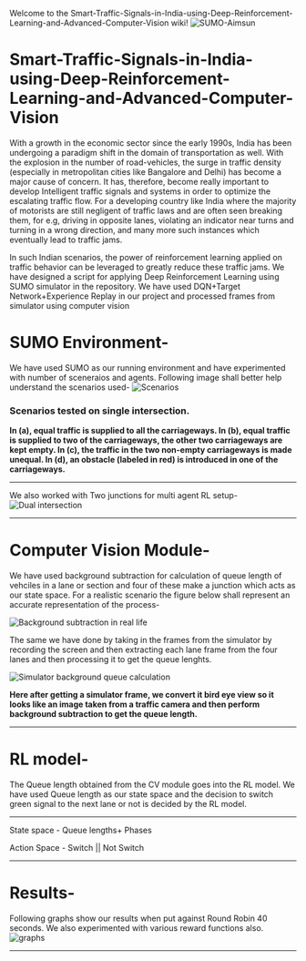 Welcome to the Smart-Traffic-Signals-in-India-using-Deep-Reinforcement-Learning-and-Advanced-Computer-Vision wiki!
![SUMO-Aimsun](https://github.com/Ujwal2910/Smart-Traffic-Signals-in-India-using-Deep-Reinforcement-Learning-and-Advanced-Computer-Vision/blob/master/images/Capture.PNG)
# Smart-Traffic-Signals-in-India-using-Deep-Reinforcement-Learning-and-Advanced-Computer-Vision

With a growth in the economic sector since the early 1990s, India has been undergoing a paradigm shift in the domain of transportation as well. With the explosion in the number of road-vehicles, the surge in traffic density (especially in metropolitan cities like Bangalore and Delhi) has become a major cause of concern. It has, therefore, become really important to develop Intelligent traffic signals and systems in order to optimize the escalating traffic flow. For a developing country like India where the majority of motorists are still negligent of traffic laws and are often seen breaking them, for e.g, driving in opposite lanes, violating an indicator near turns and turning in a wrong direction, and many more such instances which eventually lead to traffic jams.

In such Indian scenarios, the power of reinforcement learning applied on traffic behavior can be leveraged to greatly reduce these traffic jams.
We have designed a script for applying Deep Reinforcement Learning using SUMO simulator in the repository.
We have used DQN+Target Network+Experience Replay in our project and processed frames from simulator using computer vision
#  SUMO Environment-

We have used SUMO as our running environment and have experimented with number of sceneraios and agents. Following image shall better help understand the scenarios used-
![Scenarios](https://github.com/Ujwal2910/Smart-Traffic-Signals-in-India-using-Deep-Reinforcement-Learning-and-Advanced-Computer-Vision/blob/master/images/bgsub.PNG)
### Scenarios tested on single intersection. 
**In (a), equal traffic is supplied to all the carriageways. In (b), equal traffic is supplied to two of the carriageways, the other two carriageways are kept empty. In (c), the traffic in the two non-empty carriageways is made unequal. In (d), an obstacle (labeled in red) is introduced in one of the carriageways.**

***

We also worked with Two junctions for multi agent RL setup-
![Dual intersection](https://github.com/Ujwal2910/Smart-Traffic-Signals-in-India-using-Deep-Reinforcement-Learning-and-Advanced-Computer-Vision/blob/master/images/dual_intersection.png)

***


# Computer Vision Module-
We have used background subtraction for calculation of queue length of vehciles in a lane or section and four of these make a junction which acts as our state space. For a realistic scenario the figure below shall represent an accurate representation of the process-

![Background subtraction in real life](https://github.com/Ujwal2910/Smart-Traffic-Signals-in-India-using-Deep-Reinforcement-Learning-and-Advanced-Computer-Vision/blob/master/images/bg2.PNG) 

The same we have done by taking in the frames from the simulator by recording the screen and then extracting each lane frame from the four lanes and then processing it to get the queue lenghts.

![Simulator background queue calculation](https://github.com/Ujwal2910/Smart-Traffic-Signals-in-India-using-Deep-Reinforcement-Learning-and-Advanced-Computer-Vision/blob/master/images/simbg.PNG)

**Here after getting a simulator frame, we convert it bird eye view so it looks like an image taken from a traffic camera and then perform background subtraction to get the queue length.**

***
# RL model-
The Queue length obtained from the CV module goes into the RL model. We have used Queue length as our state space and the decision to switch green signal to the next lane or not is decided by the RL model. 

***

State space - Queue lengths+ Phases 

Action Space - Switch || Not Switch

***

# Results-

Following graphs show our results when put against Round Robin 40 seconds. We also experimented with various reward functions also.
![graphs](https://github.com/Ujwal2910/Smart-Traffic-Signals-in-India-using-Deep-Reinforcement-Learning-and-Advanced-Computer-Vision/blob/master/images/reward.PNG)

***
